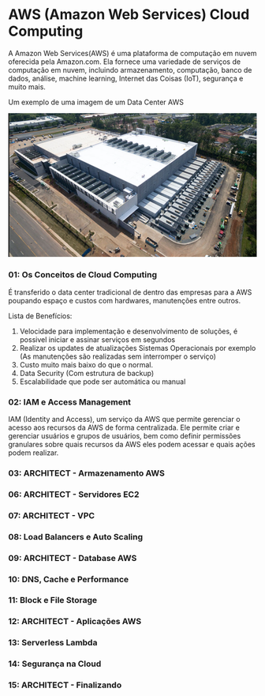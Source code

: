 # AWS (Amazon Web Services) Cloud Computing

A Amazon Web Services(AWS) é uma plataforma de computação em nuvem oferecida pela Amazon.com. Ela fornece uma variedade de serviços de computação em nuvem, incluindo armazenamento, computação, banco de dados, análise, machine learning,
Internet das Coisas (IoT), segurança e muito mais.

Um exemplo de uma imagem de um Data Center AWS

<img src="https://github.com/JosiTubaroski/AWS/blob/main/IMG/01_Data_Center.png">


### 01: Os Conceitos de Cloud Computing

É transferido o data center tradicional de dentro das empresas para a AWS poupando espaço e custos com hardwares, manutenções entre outros.

Lista de Benefícios:

1. Velocidade para implementação e desenvolvimento de soluções, é possivel iniciar e assinar serviços em segundos
2. Realizar os updates de atualizações Sistemas Operacionais por exemplo (As manutenções são realizadas sem interromper o serviço)
3. Custo muito mais baixo do que o normal.
4. Data Security (Com estrutura de backup)
5. Escalabilidade que pode ser automática ou manual

### 02: IAM e Access Management

IAM (Identity and Access), um serviço da AWS que permite gerenciar o acesso aos recursos da AWS de forma centralizada. Ele permite criar e gerenciar usuários e grupos de usuários,
bem como definir permissões granulares sobre quais recursos da AWS eles podem acessar e quais ações podem realizar.

### 03: ARCHITECT - Armazenamento AWS

### 06: ARCHITECT - Servidores EC2

### 07: ARCHITECT - VPC

### 08: Load Balancers e Auto Scaling

### 09: ARCHITECT - Database AWS

### 10: DNS, Cache e Performance

### 11: Block e File Storage

### 12: ARCHITECT - Aplicações AWS

### 13: Serverless Lambda

### 14: Segurança na Cloud

### 15: ARCHITECT - Finalizando




